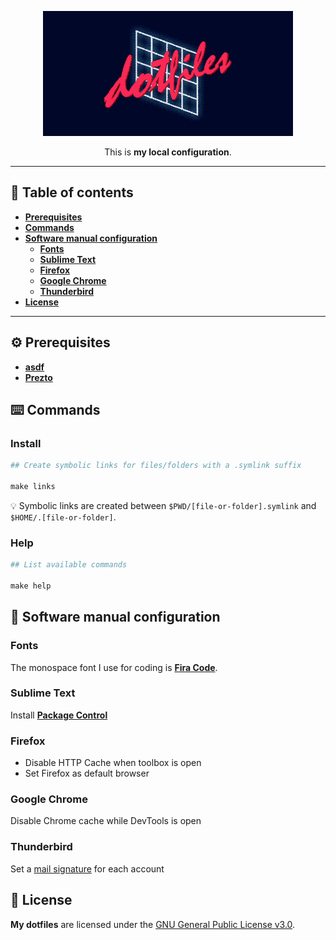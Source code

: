 <p align="center">
  <img src="documentation-images/README-header.gif" alt="">
</p>
<p align="center">
  This is <strong>my local configuration</strong>.
</p>

- - -

## 📝 Table of contents
- [**Prerequisites**](#prerequisites)
- [**Commands**](#commands)
- [**Software manual configuration**](#software-manual-configuration)
  - [**Fonts**](#fonts)
  - [**Sublime Text**](#sublime-text)
  - [**Firefox**](#firefox)
  - [**Google Chrome**](#google-chrome)
  - [**Thunderbird**](#thunderbird)
- [**License**](#license)

- - -

<a name="prerequisites"></a>
## ⚙️ Prerequisites
- [**asdf**](https://github.com/asdf-vm/asdf)
- [**Prezto**](https://github.com/sorin-ionescu/prezto)

<a name="commands"></a>
## ⌨️ Commands
### Install
```makefile
## Create symbolic links for files/folders with a .symlink suffix

make links
```

💡 Symbolic links are created between `$PWD/[file-or-folder].symlink` and `$HOME/.[file-or-folder]`.

### Help
```makefile
## List available commands

make help
```

<a name="software-manual-configuration"></a>
## 🔧 Software manual configuration

<a name="fonts"></a>
### Fonts
The monospace font I use for coding is [**Fira Code**](https://github.com/tonsky/FiraCode).

<a name="sublime-text"></a>
### Sublime Text
Install [**Package Control**](https://packagecontrol.io/installation)

<a name="firefox"></a>
### Firefox
- Disable HTTP Cache when toolbox is open
- Set Firefox as default browser

<a name="google-chrome"></a>
### Google Chrome
Disable Chrome cache while DevTools is open

<a name="thunderbird"></a>
### Thunderbird
Set a [mail signature](https://github.com/wearemd/wearemd_mail_signatures) for each account

<a name="license"></a>
## 📄 License
**My dotfiles** are licensed under the [GNU General Public License v3.0](LICENSE).
